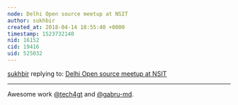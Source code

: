 ```yaml
---
node: Delhi Open source meetup at NSIT
author: sukhbir
created_at: 2018-04-14 18:55:40 +0000
timestamp: 1523732140
nid: 16152
cid: 19416
uid: 525032
---
```




[sukhbir](../profile/sukhbir) replying to: [Delhi Open source meetup at NSIT](../notes/tech4gt/04-14-2018/delhi-open-source-meetup-at-nsit)

----
Awesome work [@tech4gt](/profile/tech4gt) and [@gabru-md](/profile/gabru-md). 